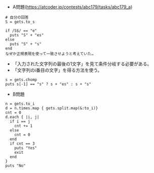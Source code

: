 - A問題(https://atcoder.jp/contests/abc179/tasks/abc179_a)

```
# 自分の回答
S = gets.to_s

if /S$/ == "e"
  puts "S" + "es"
else
  puts "S" + "s"
end
なぜか正規表現を使って一致させようと考えていた…
```

- 「入力された文字列の最後の1文字」を見て条件分岐する必要がある。
- 「文字列のi番目の文字」を得る方法を使う。

```
s = gets.chomp
puts s[-1] == "s" ? s + "es" : s + "s"
```

- B問題
```
n = gets.to_i
d = n.times.map { gets.split.map(&:to_i)}
cnt = 0
d.each { |i, j|
  if i == j
    cnt += 1
  else
    cnt = 0
  end
  if cnt == 3
    puts "Yes"
    exit
  end
}
puts "No"
```
